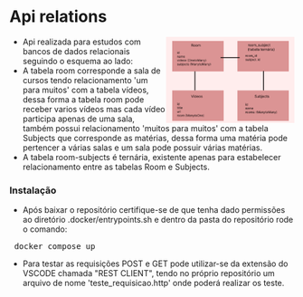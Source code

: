 <h1> Api relations </h1>



<div>
  <img align="right" src="https://github.com/AdilsonBND/api_rest_relations_typeorm/blob/main/RELACIONAMENTOS_DB.png" width="45%"  />
</div>
 
* Api realizada para estudos com bancos de dados relacionais seguindo o esquema ao lado:
* A tabela room corresponde a sala de cursos tendo relacionamento 'um para muitos' com a tabela vídeos, dessa forma a tabela room pode receber varios vídeos mas cada vídeo participa apenas de uma sala, também possui relacionamento 'muitos para muitos' com a tabela Subjects que corresponde as matérias, dessa forma uma matéria pode pertencer a várias salas e um sala pode possuir várias matérias.
* A tabela room-subjects é ternária, existente apenas para estabelecer relacionamento entre as tabelas Room e Subjects.
 
### Instalação

* Após baixar o repositório certifique-se de que tenha dado permissões ao diretório .docker/entrypoints.sh e dentro da pasta do repositório rode o comando:
<pre> docker compose up</pre>

* Para testar as requisições POST e GET pode utilizar-se da extensão do VSCODE chamada "REST CLIENT", tendo no próprio repositório um arquivo de nome 'teste_requisicao.http' onde poderá realizar os teste.
